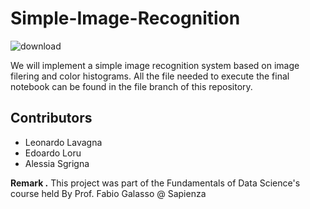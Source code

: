 # Simple-Image-Recognition

![download](https://user-images.githubusercontent.com/91341004/152332006-8338e370-86ae-4b1f-a25f-0779cb0b1ac5.png)

We will implement a simple image recognition system based on image filering and color histograms. All the file needed to execute the final notebook can be found in the file branch of this repository.

## Contributors
- Leonardo Lavagna
- Edoardo Loru
- Alessia Sgrigna

**Remark .** This project was part of the Fundamentals of Data Science's course held By Prof. Fabio Galasso @ Sapienza
